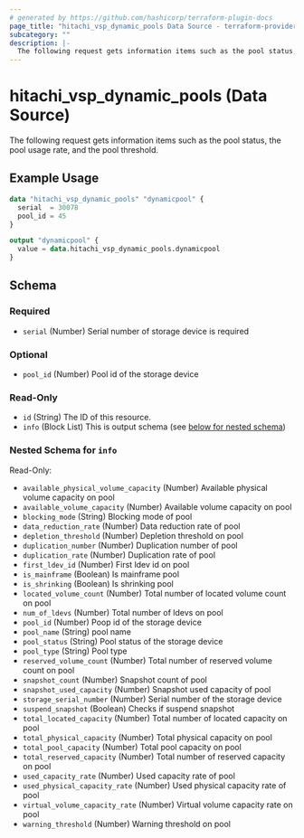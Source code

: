 ```yaml
---
# generated by https://github.com/hashicorp/terraform-plugin-docs
page_title: "hitachi_vsp_dynamic_pools Data Source - terraform-provider-hitachi"
subcategory: ""
description: |-
  The following request gets information items such as the pool status, the pool usage rate, and the pool threshold.
---
```


# hitachi_vsp_dynamic_pools (Data Source)

The following request gets information items such as the pool status, the pool usage rate, and the pool threshold.

## Example Usage

```terraform
data "hitachi_vsp_dynamic_pools" "dynamicpool" {
  serial  = 30078
  pool_id = 45
}

output "dynamicpool" {
  value = data.hitachi_vsp_dynamic_pools.dynamicpool
}
```

<!-- schema generated by tfplugindocs -->
## Schema

### Required

- `serial` (Number) Serial number of storage device is required

### Optional

- `pool_id` (Number) Pool id of the storage device

### Read-Only

- `id` (String) The ID of this resource.
- `info` (Block List) This is output schema (see [below for nested schema](#nestedblock--info))

<a id="nestedblock--info"></a>
### Nested Schema for `info`

Read-Only:

- `available_physical_volume_capacity` (Number) Available physical volume capacity on pool
- `available_volume_capacity` (Number) Available volume capacity on pool
- `blocking_mode` (String) Blocking mode of pool
- `data_reduction_rate` (Number) Data reduction rate of pool
- `depletion_threshold` (Number) Depletion threshold on pool
- `duplication_number` (Number) Duplication number of pool
- `duplication_rate` (Number) Duplication rate of pool
- `first_ldev_id` (Number) First ldev id on pool
- `is_mainframe` (Boolean) Is mainframe pool
- `is_shrinking` (Boolean) Is shrinking pool
- `located_volume_count` (Number) Total number of located volume count on pool
- `num_of_ldevs` (Number) Total number of ldevs on pool
- `pool_id` (Number) Poop id of the storage device
- `pool_name` (String) pool name
- `pool_status` (String) Pool status of the storage device
- `pool_type` (String) Pool type
- `reserved_volume_count` (Number) Total number of reserved volume count on pool
- `snapshot_count` (Number) Snapshot count of pool
- `snapshot_used_capacity` (Number) Snapshot used capacity of pool
- `storage_serial_number` (Number) Serial number of the storage device
- `suspend_snapshot` (Boolean) Checks if suspend snapshot
- `total_located_capacity` (Number) Total number of located capacity on pool
- `total_physical_capacity` (Number) Total physical capacity on pool
- `total_pool_capacity` (Number) Total pool capacity on pool
- `total_reserved_capacity` (Number) Total number of reserved capacity on pool
- `used_capacity_rate` (Number) Used capacity rate of pool
- `used_physical_capacity_rate` (Number) Used physical capacity rate of pool
- `virtual_volume_capacity_rate` (Number) Virtual volume capacity rate on pool
- `warning_threshold` (Number) Warning threshold on pool
